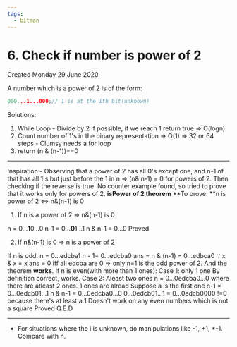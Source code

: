 ```yaml
---
tags:
  - bitman
---
```

# 6. Check if number is power of 2
Created Monday 29 June 2020

A number which is a power of 2 is of the form:
```cpp
000...1...000;// 1 is at the ith bit(unknown)
```
Solutions:

1. While Loop - Divide by 2 if possible, if we reach 1 return true ⇒ O(logn)
2. Count number of 1's in the binary representation ⇒ O(1) ⇒ 32 or 64 steps - Clumsy needs a for loop
3. return (n & (n-1))==0


*****

Inspiration - Observing that a power of 2 has all 0's except one, and n-1 of that has all 1's but just before the 1 in n ⇒ (n& n-1) = 0 for powers of 2. Then checking if the reverse is true. No counter example found, so tried to prove that it works only for powers of 2.
**isPower of 2 theorem**
**To prove: **n is power of 2 ⇔ n&(n-1) is 0

1. If n is a power of 2 ⇒ n&(n-1) is 0

n     = 0...**1**0...0
n-1 = 0...**0**1...1
n & n-1 = 0...0
Proved

2. If n&(n-1) is 0 ⇒ n is a power of 2

If n is odd:
n      = 0...edcba1
n - 1= 0...edcba0
ans = n & (n-1) = 0...edbca0 ∵ x & x = x
ans = 0 iff all edcba are 0 ⇒ only n=1 is the odd power of 2. And the theorem **works**.
If n is even(with more than 1 ones):
Case 1: only 1 one
By definition correct, works.
Case 2:  Aleast two ones
n = 0...0edcba0...0 where there are atleast 2 ones. 1 ones are alread
Suppose a is the first one
n-1 = 0...0edcb01...1
n & n-1 =  0...0edcba0...0
  0...0edcb01...1
=   0...0edcb0000
!=0 because there's at least a 1
Doesn't work on any even numbers which is not a square
Proved
Q.E.D

*****


* For situations where the i is unknown, do manipulations like -1, +1, *-1. Compare with n.


